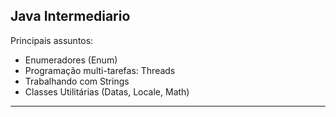 ## Java Intermediario
Principais assuntos:

- Enumeradores (Enum)
- Programação multi-tarefas: Threads
- Trabalhando com Strings
- Classes Utilitárias (Datas, Locale, Math)

------------------------------------------------------------------------------------
